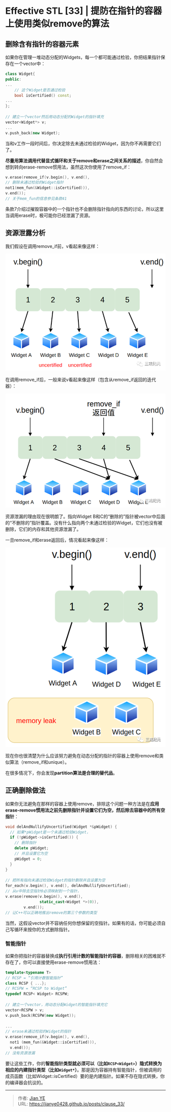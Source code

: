 # Effective STL [33] | 提防在指针的容器上使用类似remove的算法


## 删除含有指针的容器元素

如果你在管理一堆动态分配的Widgets，每一个都可能通过检验，你把结果指针保存在一个vector中：

```c++
class Widget{
public:
...
    // 这个Widget是否通过检验
    bool isCertified() const;
...
};

// 建立一个vector然后用动态分配的Widget的指针填充
vector<Widget*> v;
...
v.push_back(new Widget);
```

当和v工作一段时间后，你决定除去未通过检验的Widget，因为你不再需要它们了。

**尽量用算法调用代替显式循环和关于remove和erase之间关系的描述**，你自然会想到转向erase-remove惯用法，虽然这次你使用了remove_if：

```C++
v.erase(remove_if(v.begin(), v.end(),
// 删除未通过检验的Widget指针
not1(mem_fun(&Widget::isCertified))),
v.end());
// 关于mem_fun的信息参见条款41
```

条款7介绍过摧毁容器中的一个指针也不会删除指针指向的东西的讨论，所以这里当调用erase时，极可能你已经泄漏了资源。

## 资源泄露分析

我们假设在调用remove_if前，v看起来像这样：

![](images/1.png)

在调用remove_if后，一般来说v看起来像这样（包含从remove_if返回的迭代器）：

![](images/2.png)

资源泄漏的理由现在很明朗了。指向Widget B和C的“删除的”指针被vector中后面的“不删除的”指针覆盖。没有什么指向两个未通过检验的Widget，它们也没有被删除，它们的内存和其他资源泄漏了。

一旦remove_if和erase返回后，情况看起来像这样：

![](images/3.png)

现在你也很清楚为什么应该努力避免在动态分配的指针的容器上使用remove和类似算法（remove_if和unique）。

在很多情况下，你会发现**partition算法是合理的替代品**。


## 正确删除做法

如果你无法避免在那样的容器上使用remove，排除这个问题一种方法是在**应用erase-remove惯用法之前先删除指针并设置它们为空，然后除去容器中的所有空指针**：

```c++
void delAndNullifyUncertified(Widget *&pWidget) {
  // 如果*pWidget是一个未通过检验Widget，
  if (!pWidget->isCertified()) {
    // 删除指针
    delete pWidget;
    // 并且设置它为空
    pWidget = 0;
  }
}

// 把所有指向未通过检验Widget的指针删除并且设置为空
for_each(v.begin(), v.end(), delAndNullifyUncertified);
// 从v中除去空指针0必须映射到一个指针，
v.erase(remove(v.begin(), v.end(),
               static_cast<Widget *>(0)),
        v.end());
// 让C++可以正确地推出remove的第三个参数的类型
```

当然，这假设vector并不容纳任何你想保留的空指针。如果有的话，你可能必须自己写循环来按你的方式删除指针。

### 智能指针

如果你把指针的容器替换成**执行引用计数的智能指针的容器**，删除相关的困难就不存在了，你可以直接使用erase-remove惯用法：

```c++
template<typename T>
// RCSP = “引用计数智能指针”
class RCSP { ...};
// RCSPW = “RCSP to Widget”
typedef RCSP< Widget> RCSPW;

// 建立一个vector，用动态分配Widget的智能指针填充它
vector<RCSPW > v;
v.push_back(RCSPW(new Widget));

...
// erase未通过检验的Widget的指针
v.erase(remove_if(v.begin(), v.end(),
  not1 (mem_fun(&Widget::isCertified))),
  v.end());
// 没有资源泄漏
```

要让这些工作，你的**智能指针类型就必须可以（比如`RCSP<Widget>`）隐式转换为相应的内建指针类型（比如`Widget*`）**。那是因为容器持有智能指针，但被调用的成员函数（比如Widget::isCertified）要的是内建指针。如果不存在隐式转换，你的编译器会抗议的。


---

> 作者: [Jian YE](https://github.com/jianye0428)  
> URL: https://jianye0428.github.io/posts/clause_33/  

